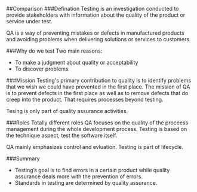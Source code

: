 ##Comparison
###Defination
Testing is an investigation conducted to provide stakeholders with information about the quality of the product or service under test.

QA is a way of preventing mistakes or defects in manufactured products and avoiding problems when delivering solutions or services to customers.

###Why do we test
Two main reasons:
- To make a judgment about quality or acceptability
- To discover problems

###Mission
Testing's primary contribution to quality is to identify problems that we wish we could have prevented in the first place.
The mission of QA is to prevent defects in the first place as well as to remove defects that do creep into the product. That requires processes beyond testing.

Tesing is only part of quality assurance activities.

###Roles
Totally different roles
QA focuses on the quality of the proceess management during the whole development process. 
Testing is based on the technique aspect, test the software itself.

QA mainly emphasizes control and evluation. Testing is part of lifecycle.

###Summary
- Testing’s goal is to find errors in a certain product while quality assurance deals more with the prevention of errors.
- Standards in testing are determined by quality assurance.
